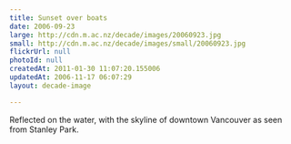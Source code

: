 ```yaml
---
title: Sunset over boats
date: 2006-09-23
large: http://cdn.m.ac.nz/decade/images/20060923.jpg
small: http://cdn.m.ac.nz/decade/images/small/20060923.jpg
flickrUrl: null
photoId: null
createdAt: 2011-01-30 11:07:20.155006
updatedAt: 2006-11-17 06:07:29
layout: decade-image

---
```

Reflected on the water, with the skyline of downtown Vancouver as seen from Stanley Park.

